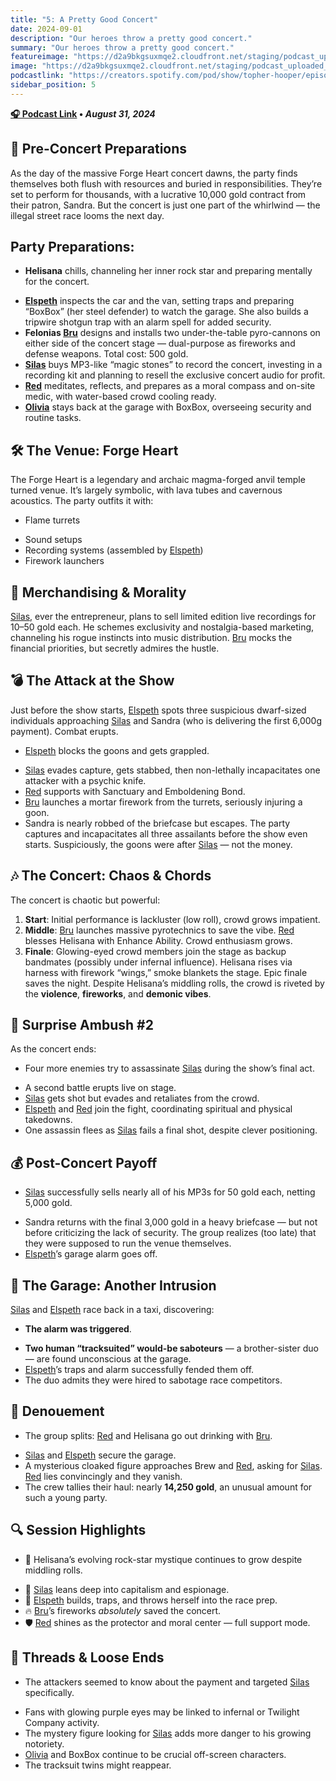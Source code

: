 ```yaml
---
title: "5: A Pretty Good Concert"
date: 2024-09-01
description: "Our heroes throw a pretty good concert."
summary: "Our heroes throw a pretty good concert."
featureimage: "https://d2a9bkgsuxmqe2.cloudfront.net/staging/podcast_uploaded_episode400/41448639/41448639-1725217230877-74e9a0fe61bc7.jpg"
image: "https://d2a9bkgsuxmqe2.cloudfront.net/staging/podcast_uploaded_episode400/41448639/41448639-1725217230877-74e9a0fe61bc7.jpg"
podcastlink: "https://creators.spotify.com/pod/show/topher-hooper/episodes/C4-E5-A-Pretty-Good-Concert-e2nsibf"
sidebar_position: 5
---
```


**[🎧 Podcast Link](https://creators.spotify.com/pod/show/topher-hooper/episodes/C4-E5-A-Pretty-Good-Concert-e2nsibf) • *August 31, 2024***

## 🎤 Pre-Concert Preparations
As the day of the massive Forge Heart concert dawns, the party finds themselves both flush with resources and buried in responsibilities. They’re set to perform for thousands, with a lucrative 10,000 gold contract from their patron, Sandra. But the concert is just one part of the whirlwind — the illegal street race looms the next day.
## Party Preparations:
- **Helisana** chills, channeling her inner rock star and preparing mentally for the concert.
* **[Elspeth](/player-characters/elspeth)** inspects the car and the van, setting traps and preparing “BoxBox” (her steel defender) to watch the garage. She also builds a tripwire shotgun trap with an alarm spell for added security.
* **Felonias [Bru](/player-characters/bru)** designs and installs two under-the-table pyro-cannons on either side of the concert stage — dual-purpose as fireworks and defense weapons. Total cost: 500 gold.
* **[Silas](/player-characters/silas)** buys MP3-like “magic stones” to record the concert, investing in a recording kit and planning to resell the exclusive concert audio for profit.
* **[Red](/player-characters/red)** meditates, reflects, and prepares as a moral compass and on-site medic, with water-based crowd cooling ready.
* **[Olivia](/player-characters/olivia)** stays back at the garage with BoxBox, overseeing security and routine tasks.
## 🛠️ The Venue: Forge Heart
The Forge Heart is a legendary and archaic magma-forged anvil temple turned venue. It’s largely symbolic, with lava tubes and cavernous acoustics. The party outfits it with:
- Flame turrets
* Sound setups
* Recording systems (assembled by [Elspeth](/player-characters/elspeth))
* Firework launchers
## 🧃 Merchandising & Morality
[Silas](/player-characters/silas), ever the entrepreneur, plans to sell limited edition live recordings for 10–50 gold each. He schemes exclusivity and nostalgia-based marketing, channeling his rogue instincts into music distribution. [Bru](/player-characters/bru) mocks the financial priorities, but secretly admires the hustle.
## 💣 The Attack at the Show
Just before the show starts, [Elspeth](/player-characters/elspeth) spots three suspicious dwarf-sized individuals approaching [Silas](/player-characters/silas) and Sandra (who is delivering the first 6,000g payment). Combat erupts.
- [Elspeth](/player-characters/elspeth) blocks the goons and gets grappled.
* [Silas](/player-characters/silas) evades capture, gets stabbed, then non-lethally incapacitates one attacker with a psychic knife.
* [Red](/player-characters/red) supports with Sanctuary and Emboldening Bond.
* [Bru](/player-characters/bru) launches a mortar firework from the turrets, seriously injuring a goon.
* Sandra is nearly robbed of the briefcase but escapes.
The party captures and incapacitates all three assailants before the show even starts. Suspiciously, the goons were after [Silas](/player-characters/silas) — not the money.
## 🎶 The Concert: Chaos & Chords
The concert is chaotic but powerful:
1. **Start**: Initial performance is lackluster (low roll), crowd grows impatient.
2. **Middle**: [Bru](/player-characters/bru) launches massive pyrotechnics to save the vibe. [Red](/player-characters/red) blesses Helisana with Enhance Ability. Crowd enthusiasm grows.
3. **Finale**: Glowing-eyed crowd members join the stage as backup bandmates (possibly under infernal influence). Helisana rises via harness with firework “wings,” smoke blankets the stage. Epic finale saves the night.
Despite Helisana’s middling rolls, the crowd is riveted by the **violence**, **fireworks**, and **demonic vibes**.
## 🔫 Surprise Ambush #2
As the concert ends:
- Four more enemies try to assassinate [Silas](/player-characters/silas) during the show’s final act.
* A second battle erupts live on stage.
* [Silas](/player-characters/silas) gets shot but evades and retaliates from the crowd.
* [Elspeth](/player-characters/elspeth) and [Red](/player-characters/red) join the fight, coordinating spiritual and physical takedowns.
* One assassin flees as [Silas](/player-characters/silas) fails a final shot, despite clever positioning.
## 💰 Post-Concert Payoff
- [Silas](/player-characters/silas) successfully sells nearly all of his MP3s for 50 gold each, netting 5,000 gold.
* Sandra returns with the final 3,000 gold in a heavy briefcase — but not before criticizing the lack of security. The group realizes (too late) that they were supposed to run the venue themselves.
* [Elspeth](/player-characters/elspeth)’s garage alarm goes off.
## 🚨 The Garage: Another Intrusion
[Silas](/player-characters/silas) and [Elspeth](/player-characters/elspeth) race back in a taxi, discovering:
- **The alarm was triggered**.
* **Two human “tracksuited” would-be saboteurs** — a brother-sister duo — are found unconscious at the garage.
* [Elspeth](/player-characters/elspeth)’s traps and alarm successfully fended them off.
* The duo admits they were hired to sabotage race competitors.
## 🍻 Denouement
- The group splits: [Red](/player-characters/red) and Helisana go out drinking with [Bru](/player-characters/bru).
* [Silas](/player-characters/silas) and [Elspeth](/player-characters/elspeth) secure the garage.
* A mysterious cloaked figure approaches Brew and [Red](/player-characters/red), asking for [Silas](/player-characters/silas). [Red](/player-characters/red) lies convincingly and they vanish.
* The crew tallies their haul: nearly **14,250 gold**, an unusual amount for such a young party.
## 🔍 Session Highlights
- 🎤 Helisana’s evolving rock-star mystique continues to grow despite middling rolls.
* 💼 [Silas](/player-characters/silas) leans deep into capitalism and espionage.
* 🔧 [Elspeth](/player-characters/elspeth) builds, traps, and throws herself into the race prep.
* 🔥 [Bru](/player-characters/bru)’s fireworks *absolutely* saved the concert.
* 🛡️ [Red](/player-characters/red) shines as the protector and moral center — full support mode.
## 🧩 Threads & Loose Ends
- The attackers seemed to know about the payment and targeted [Silas](/player-characters/silas) specifically.
* Fans with glowing purple eyes may be linked to infernal or Twilight Company activity.
* The mystery figure looking for [Silas](/player-characters/silas) adds more danger to his growing notoriety.
* [Olivia](/player-characters/olivia) and BoxBox continue to be crucial off-screen characters.
* The tracksuit twins might reappear.